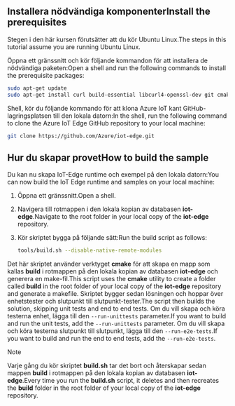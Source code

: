 ## <a name="install-the-prerequisites"></a><span data-ttu-id="a78f9-101">Installera nödvändiga komponenter</span><span class="sxs-lookup"><span data-stu-id="a78f9-101">Install the prerequisites</span></span>

<span data-ttu-id="a78f9-102">Stegen i den här kursen förutsätter att du kör Ubuntu Linux.</span><span class="sxs-lookup"><span data-stu-id="a78f9-102">The steps in this tutorial assume you are running Ubuntu Linux.</span></span>

<span data-ttu-id="a78f9-103">Öppna ett gränssnitt och kör följande kommandon för att installera de nödvändiga paketen:</span><span class="sxs-lookup"><span data-stu-id="a78f9-103">Open a shell and run the following commands to install the prerequisite packages:</span></span>

```bash
sudo apt-get update
sudo apt-get install curl build-essential libcurl4-openssl-dev git cmake libssl-dev uuid-dev valgrind libglib2.0-dev libtool autoconf
```

<span data-ttu-id="a78f9-104">Shell, kör du följande kommando för att klona Azure IoT kant GitHub-lagringsplatsen till den lokala datorn:</span><span class="sxs-lookup"><span data-stu-id="a78f9-104">In the shell, run the following command to clone the Azure IoT Edge GitHub repository to your local machine:</span></span>

```bash
git clone https://github.com/Azure/iot-edge.git
```

## <a name="how-to-build-the-sample"></a><span data-ttu-id="a78f9-105">Hur du skapar provet</span><span class="sxs-lookup"><span data-stu-id="a78f9-105">How to build the sample</span></span>

<span data-ttu-id="a78f9-106">Du kan nu skapa IoT-Edge runtime och exempel på den lokala datorn:</span><span class="sxs-lookup"><span data-stu-id="a78f9-106">You can now build the IoT Edge runtime and samples on your local machine:</span></span>

1. <span data-ttu-id="a78f9-107">Öppna ett gränssnitt.</span><span class="sxs-lookup"><span data-stu-id="a78f9-107">Open a shell.</span></span>

1. <span data-ttu-id="a78f9-108">Navigera till rotmappen i den lokala kopian av databasen **iot-edge**.</span><span class="sxs-lookup"><span data-stu-id="a78f9-108">Navigate to the root folder in your local copy of the **iot-edge** repository.</span></span>

1. <span data-ttu-id="a78f9-109">Kör skriptet bygga på följande sätt:</span><span class="sxs-lookup"><span data-stu-id="a78f9-109">Run the build script as follows:</span></span>

    ```sh
    tools/build.sh --disable-native-remote-modules
    ```

<span data-ttu-id="a78f9-110">Det här skriptet använder verktyget **cmake** för att skapa en mapp som kallas **build** i rotmappen på den lokala kopian av databasen **iot-edge** och generera en make-fil.</span><span class="sxs-lookup"><span data-stu-id="a78f9-110">This script uses the **cmake** utility to create a folder called **build** in the root folder of your local copy of the **iot-edge** repository and generate a makefile.</span></span> <span data-ttu-id="a78f9-111">Skriptet bygger sedan lösningen och hoppar över enhetstester och slutpunkt till slutpunkt-tester.</span><span class="sxs-lookup"><span data-stu-id="a78f9-111">The script then builds the solution, skipping unit tests and end to end tests.</span></span> <span data-ttu-id="a78f9-112">Om du vill skapa och köra testerna enhet, lägga till den `--run-unittests` parameter.</span><span class="sxs-lookup"><span data-stu-id="a78f9-112">If you want to build and run the unit tests, add the `--run-unittests` parameter.</span></span> <span data-ttu-id="a78f9-113">Om du vill skapa och köra testerna slutpunkt till slutpunkt, lägga till den `--run-e2e-tests`.</span><span class="sxs-lookup"><span data-stu-id="a78f9-113">If you want to build and run the end to end tests, add the `--run-e2e-tests`.</span></span>

> [!NOTE]
> <span data-ttu-id="a78f9-114">Varje gång du kör skriptet **build.sh** tar det bort och återskapar sedan mappen **build** i rotmappen på den lokala kopian av databasen **iot-edge**.</span><span class="sxs-lookup"><span data-stu-id="a78f9-114">Every time you run the **build.sh** script, it deletes and then recreates the **build** folder in the root folder of your local copy of the **iot-edge** repository.</span></span>